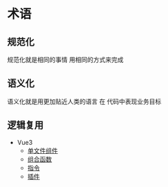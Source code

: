 # 术语

## 规范化

规范化就是相同的事情 用相同的方式来完成

## 语义化

语义化就是用更加贴近人类的语言 在 代码中表现业务目标

## 逻辑复用

- Vue3
  - [单文件组件](https://cn.vuejs.org/guide/scaling-up/sfc.html)
  - [组合函数](https://cn.vuejs.org/guide/reusability/composables.html)
  - [指令](https://cn.vuejs.org/guide/reusability/custom-directives.html)
  - [插件](https://cn.vuejs.org/guide/reusability/plugins.html)
